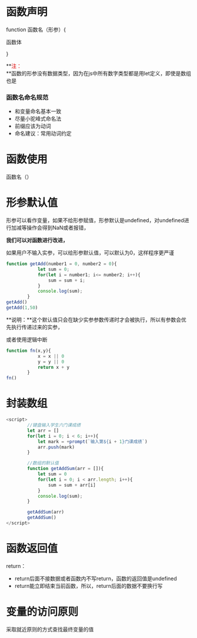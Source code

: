 # 函数声明

function 函数名（形参）{

函数体

}

**<font color="#dd0g0g">注：</font><br/>**函数的形参没有数据类型，因为在js中所有数字类型都是用let定义，即使是数组也是

### 函数名命名规范

- 和变量命名基本一致
- 尽量小驼峰式命名法
- 前缀应该为动词
- 命名建议：常用动词约定

# 函数使用

函数名（）

# 形参默认值

形参可以看作变量，如果不给形参赋值，形参默认是undefined，对undefined进行加减等操作会得到NaN或者报错，

**我们可以对函数进行改进，**

如果用户不输入实参，可以给形参默认值，可以默认为0，这样程序更严谨

```JavaScript
function getAdd(number1 = 0, number2 = 0){
            let sum = 0;
            for(let i = number1; i<= number2; i++){
                sum = sum + i;
            }
            console.log(sum);
        }
getAdd()
getAdd(1,50)
```

**说明：**这个默认值只会在缺少实参参数传递时才会被执行，所以有参数会优先执行传递过来的实参，

或者使用逻辑中断

```JavaScript
function fn(x,y){
            x = x || 0
            y = y || 0
            return x + y
        }
fn()
```

# 封装数组

```JavaScript
<script>
        //键盘输入学生六门课成绩
        let arr = []
        for(let i = 0; i < 6; i++){
            let mark = +prompt(`输入第${i + 1}门课成绩`)
            arr.push(mark)
        }

        //数组的默认值
        function getAddSum(arr = []){
            let sum = 0
            for(let i = 0; i < arr.length; i++){
                sum = sum + arr[i]
            }
            console.log(sum);
        }

        getAddSum(arr)
        getAddSum()
</script>
```

# 函数返回值

return：

- return后面不接数据或者函数内不写return，函数的返回值是undefined
- return能立即结束当前函数，所以，return后面的数据不要换行写

# 变量的访问原则

采取就近原则的方式查找最终变量的值

